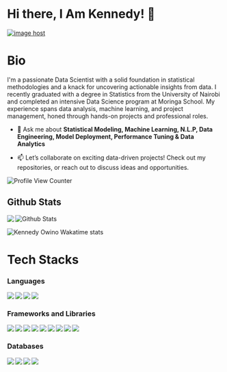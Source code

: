 # Hi there, I Am Kennedy! 👋

<a href="https://kennedyowino.com/" target="_blank"><img src="kennedy.png" alt="image host"/></a>
# Bio 

I'm a passionate Data Scientist with a solid foundation in statistical methodologies and a knack for uncovering actionable insights from data. I recently graduated with a degree in Statistics from the University of Nairobi and completed an intensive Data Science program at Moringa School. My experience spans data analysis, machine learning, and project management, honed through hands-on projects and professional roles.

- 💬 Ask me about **Statistical Modeling, Machine Learning, N.L.P, Data Engineering, Model Deployment, Performance Tuning & Data Analytics**


- 📫 Let’s collaborate on exciting data-driven projects! Check out my repositories, or reach out to discuss ideas and opportunities.

![Profile View Counter](https://komarev.com/ghpvc/?username=KennedyOwinoJnr)

## Github Stats


<a href="https://readme-stats-cfgj2cxdy.vercel.app/api?username=KennedyOwinoJnr&count_private=true&show_icons=true&theme=cobalt">
  <img  align="left" src = "https://github-readme-streak-stats.herokuapp.com/?user=KennedyOwinoJnr&theme=gotham">
</a>

<img src="https://github-readme-stats.vercel.app/api?username=KennedyOwinoJnr&theme=radical&show_icons=true" alt="Github Stats"/>

![Kennedy Owino Wakatime stats](https://github-readme-stats.vercel.app/api/wakatime?username=kennedyowino&theme=gotham&layout=compact)
<br/>


# Tech Stacks

### Languages 

<img src= "https://img.shields.io/badge/python-%23E34F26.svg?style=for-the-badge&logo=python&logoColor=white" align="left" />
<img src= "https://img.shields.io/badge/R-%231572B6.svg?style=for-the-badge&logo=r&logoColor=white" align="left"/>

<img src="https://img.shields.io/badge/HTML-%23323330.svg?style=for-the-badge&logo=html&logoColor=%23F7DF1E" align="left"/> 

<img src="https://img.shields.io/badge/SQL-%23323330.svg?style=for-the-badge&logo=sql&logoColor=%23F7DF1E" align="left"/> <br/>

### Frameworks and Libraries

<img src="https://img.shields.io/badge/django-%23E23237.svg?style=for-the-badge&logo=django&logoColor=white" align="left"/>

<img src="https://img.shields.io/badge/pandas-%23563D7C.svg?style=for-the-badge&logo=pandas&logoColor=white" align="left"/>

<img src="https://img.shields.io/badge/seaborn-%2320232a.svg?style=for-the-badge&logo=seaborn&logoColor=%2361DAFB" align="left"/>
<img src="https://img.shields.io/badge/scikit-learn-%230769AD.svg?style=for-the-badge&logo=scikit-learn&logoColor=white" align="left"/> 

<img src="https://img.shields.io/badge/surprise-%2300f.svg?style=for-the-badge&logo=surprise&logoColor=white" align="left"/> 

<img src="https://img.shields.io/badge/tensorflow-%23E23237.svg?style=for-the-badge&logo=tensorflow&logoColor=white" align="left"/>

<img src="https://img.shields.io/badge/nltk-%23563D7C.svg?style=for-the-badge&logo=nltk&logoColor=white" align="left"/>

<img src="https://img.shields.io/badge/keras-%2320232a.svg?style=for-the-badge&logo=keras&logoColor=%2361DAFB" align="left"/>

<img src="https://img.shields.io/badge/streamlit-%230769AD.svg?style=for-the-badge&logo=streamlit&logoColor=white" align="left"/> <br/>



### Databases

<img src="https://img.shields.io/badge/mongodb-039BE5?style=for-the-badge&logo=mongodb&logoColor=white" align="left"/>
<img src="https://img.shields.io/badge/mysql-%2300f.svg?style=for-the-badge&logo=mysql&logoColor=white" align= "left" />
<img src= "https://img.shields.io/badge/postgres-%23316192.svg?style=for-the-badge&logo=postgresql&logoColor=white" align= "left" />
<img src="https://img.shields.io/badge/sqlite-%2307405e.svg?style=for-the-badge&logo=sqlite&logoColor=white" align = "left" />




